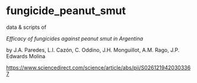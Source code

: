 # fungicide_peanut_smut

data & scripts of

*Efficacy of fungicides against peanut smut in Argentina*

by J.A. Paredes, L.I. Cazón, C. Oddino, J.H. Monguillot, A.M. Rago, J.P. Edwards Molina

<https://www.sciencedirect.com/science/article/abs/pii/S0261219420303367>
